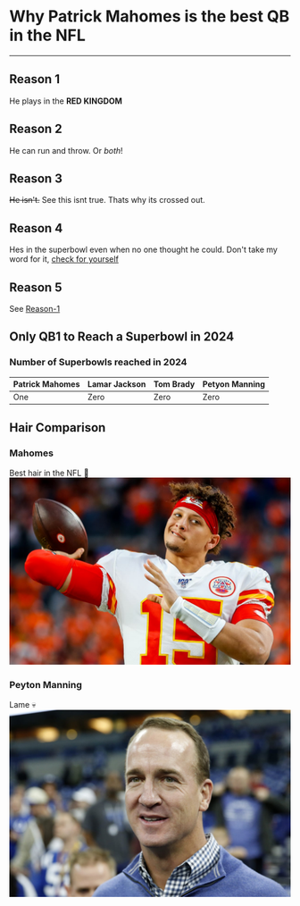 # Why Patrick Mahomes is the best QB in the NFL #
-----------------------------------------------------------------------------------------------------------------------------------------------------------
## Reason 1 ##
He plays in the **RED KINGDOM**

## Reason 2 ##
He can run and throw. Or *both*!

## Reason 3 ##
~~He isn't.~~ See this isnt true. Thats why its crossed out.

## Reason 4 ##
Hes in the superbowl even when no one thought he could. Don't take my word for it, [check for yourself](https://www.nfl.com/super-bowl/event-info/ "title")

## Reason 5 ##
See [Reason-1](#Reason-1 "Goto Reason-1")

## Only QB1 to Reach a Superbowl in 2024 ##
### Number of Superbowls reached in 2024 ###
Patrick Mahomes | Lamar Jackson | Tom Brady | Petyon Manning |
----------------|---------------|-----------|----------------|
One             |Zero           |Zero       |Zero            |


## Hair Comparison ##
### Mahomes ###
Best hair in the NFL :star_struck:
![alt text](PatrickMahomes.jpg "The GOAT")
### Peyton Manning ####
Lame :skull:
![alt text](1187675349.jpeg "lame") 


